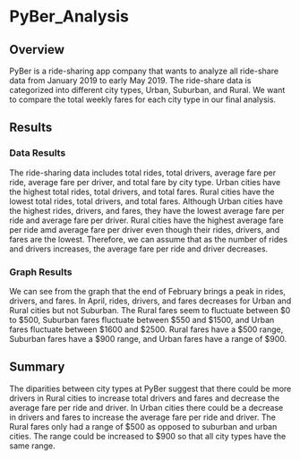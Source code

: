 # PyBer_Analysis

## Overview
PyBer is a ride-sharing app company that wants to analyze all ride-share data from January 2019 to early May 2019. The ride-share data is categorized into different city types, Urban, Suburban, and Rural. We want to compare the total weekly fares for each city type in our final analysis.

## Results
### Data Results
The ride-sharing data includes total rides, total drivers, average fare per ride, average fare per driver, and total fare by city type. Urban cities have the highest total rides, total drivers, and total fares. Rural cities have the lowest total rides, total drivers, and total fares. Although Urban cities have the highest rides, drivers, and fares, they have the lowest average fare per ride and average fare per driver. Rural cities have the highest average fare per ride amd average fare per driver even though their rides, drivers, and fares are the lowest. Therefore, we can assume that as the number of rides and drivers increases, the average fare per ride and driver decreases. 
### Graph Results
We can see from the graph that the end of February brings a peak in rides, drivers, and fares. In April, rides, drivers, and fares decreases for Urban and Rural cities but not Suburban. The Rural fares seem to fluctuate between $0 to $500, Suburban fares fluctuate between $550 and $1500, and Urban fares fluctuate between $1600 and $2500. Rural fares have a $500 range, Suburban fares have a $900 range, and Urban fares have a range of $900.

## Summary
The diparities between city types at PyBer suggest that there could be more drivers in Rural cities to increase total drivers and fares and decrease the average fare per ride and driver. In Urban cities there could be a decrease in drivers and fares to increase the average fare per ride and driver. The Rural fares only had a range of $500 as opposed to suburban and urban cities. The range could be increased to $900 so that all city types have the same range. 
